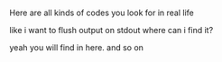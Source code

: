 #### 
Here are all kinds of codes you look for in real life 


like i want to flush output on stdout
where can i find it?

yeah you will find in here. and so on

####
